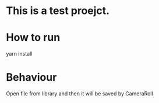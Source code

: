 # This is a test proejct.

# How to run
yarn install


# Behaviour
Open file from library and then it will be saved by CameraRoll